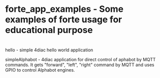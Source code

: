 # forte_app_examples - Some examples of forte usage for educational purpose
#

hello - simple 4diac hello world application

simpleAlphabot - 4diac application for direct control of aphabot by MQTT commands. It gets "forward", "left", "right" command by MQTT and uses GPIO to
control Alphabot engines.
